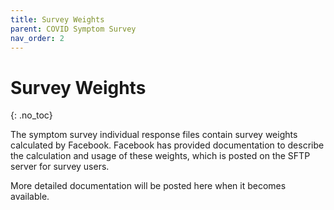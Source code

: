```yaml
---
title: Survey Weights
parent: COVID Symptom Survey
nav_order: 2
---
```


# Survey Weights
{: .no_toc}

The symptom survey individual response files contain survey weights calculated
by Facebook. Facebook has provided documentation to describe the calculation and
usage of these weights, which is posted on the SFTP server for survey users.

More detailed documentation will be posted here when it becomes available.
